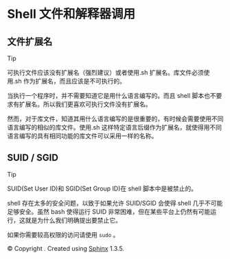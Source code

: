 # Shell 文件和解释器调用

## 文件扩展名

Tip

可执行文件应该没有扩展名（强烈建议）或者使用.sh 扩展名。库文件必须使用.sh 作为扩展名，而且应该是不可执行的。

当执行一个程序时，并不需要知道它是用什么语言编写的。而且 shell 脚本也不要求有扩展名。所以我们更喜欢可执行文件没有扩展名。

然而，对于库文件，知道其用什么语言编写的是很重要的，有时候会需要使用不同语言编写的相似的库文件。使用.sh 这样特定语言后缀作为扩展名，就使得用不同语言编写的具有相同功能的库文件可以采用一样的名称。

## SUID / SGID

Tip

SUID(Set User ID)和 SGID(Set Group ID)在 shell 脚本中是被禁止的。

shell 存在太多的安全问题，以致于如果允许 SUID/SGID 会使得 shell 几乎不可能足够安全。虽然 bash 使得运行 SUID 非常困难，但在某些平台上仍然有可能运行，这就是为什么我们明确提出要禁止它。

如果你需要较高权限的访问请使用 `sudo` 。

© Copyright . Created using [Sphinx](http://sphinx-doc.org/) 1.3.5.